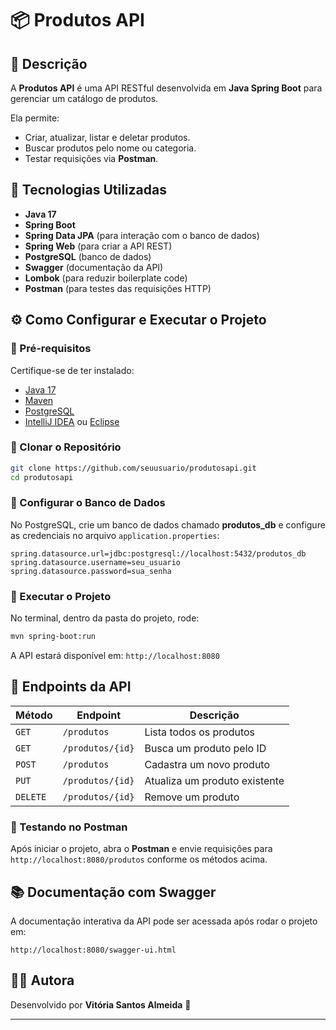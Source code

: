 # 📦 Produtos API
 
 ## 📝 Descrição
 A **Produtos API** é uma API RESTful desenvolvida em **Java Spring Boot** para gerenciar um catálogo de produtos.
 
 Ela permite:
 - Criar, atualizar, listar e deletar produtos.
 - Buscar produtos pelo nome ou categoria.
 - Testar requisições via **Postman**.
 
 ## 🚀 Tecnologias Utilizadas
 - **Java 17**
 - **Spring Boot**
 - **Spring Data JPA** (para interação com o banco de dados)
 - **Spring Web** (para criar a API REST)
 - **PostgreSQL** (banco de dados)
 - **Swagger** (documentação da API)
 - **Lombok** (para reduzir boilerplate code)
 - **Postman** (para testes das requisições HTTP)
 
 ## ⚙️ Como Configurar e Executar o Projeto
 ### 🔹 Pré-requisitos
 Certifique-se de ter instalado:
 - [Java 17](https://www.oracle.com/java/technologies/javase/jdk17-archive-downloads.html)
 - [Maven](https://maven.apache.org/)
 - [PostgreSQL](https://www.postgresql.org/download/)
 - [IntelliJ IDEA](https://www.jetbrains.com/idea/download/) ou [Eclipse](https://www.eclipse.org/downloads/)
 
 ### 🔹 Clonar o Repositório
 ```sh
 git clone https://github.com/seuusuario/produtosapi.git
 cd produtosapi
 ```
 
 ### 🔹 Configurar o Banco de Dados
 No PostgreSQL, crie um banco de dados chamado **produtos_db** e configure as credenciais no arquivo `application.properties`:
 ```properties
 spring.datasource.url=jdbc:postgresql://localhost:5432/produtos_db
 spring.datasource.username=seu_usuario
 spring.datasource.password=sua_senha
 ```
 
 ### 🔹 Executar o Projeto
 No terminal, dentro da pasta do projeto, rode:
 ```sh
 mvn spring-boot:run
 ```
 A API estará disponível em: `http://localhost:8080`
 
 ## 📌 Endpoints da API
 | Método  | Endpoint           | Descrição |
 |---------|-------------------|-----------|
 | `GET`   | `/produtos`       | Lista todos os produtos |
 | `GET`   | `/produtos/{id}`  | Busca um produto pelo ID |
 | `POST`  | `/produtos`       | Cadastra um novo produto |
 | `PUT`   | `/produtos/{id}`  | Atualiza um produto existente |
 | `DELETE`| `/produtos/{id}`  | Remove um produto |
 
 ### 🔹 Testando no Postman
 Após iniciar o projeto, abra o **Postman** e envie requisições para `http://localhost:8080/produtos` conforme os métodos acima.
 
 ## 📚 Documentação com Swagger
 A documentação interativa da API pode ser acessada após rodar o projeto em:
 ```
 http://localhost:8080/swagger-ui.html
 ```
 
 ## 👨‍💻 Autora
 Desenvolvido por **Vitória Santos Almeida** 🚀
 
 ---
 
